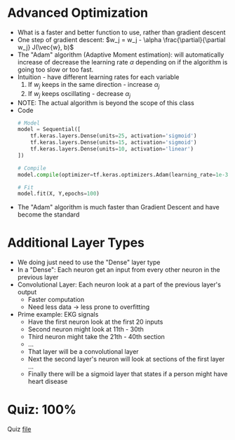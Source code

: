 # Advanced Optimization
* What is a faster and better function to use, rather than gradient descent
* One step of gradient descent: $w_j = w_j - \alpha \frac{\partial}{\partial w_j} J(\vec{w}, b)$
* The "Adam" algorithm (Adaptive Moment estimation): will automatically increase of decrease the learning rate $\alpha$ depending on if the algorithm is going too slow or too fast.
* Intuition - have different learning rates for each variable
    1. If $w_j$ keeps in the same direction - increase $\alpha_j$
    2. If $w_j$ keeps oscillating - decrease $\alpha_j$
* NOTE: The actual algorithm is beyond the scope of this class
* Code
    ```python
    # Model
    model = Sequential([
        tf.keras.layers.Dense(units=25, activation='sigmoid')
        tf.keras.layers.Dense(units=15, activation='sigmoid')
        tf.keras.layers.Dense(units=10, activation='linear')
    ])

    # Compile
    model.compile(optimizer=tf.keras.optimizers.Adam(learning_rate=1e-3), loss = tf.keras.losses.SparseCategoricalCrossentropy(from_logits=True))

    # Fit
    model.fit(X, Y,epochs=100)
    ```
* The "Adam" algorithm is much faster than Gradient Descent and have become the standard

# Additional Layer Types
* We doing just need to use the "Dense" layer type
* In a "Dense": Each neuron get an input from every other neuron in the previous layer
* Convolutional Layer: Each neuron look at a part of the previous layer's output
    * Faster computation
    * Need less data -> less prone to overfitting
* Prime example: EKG signals
    * Have the first neuron look at the first 20 inputs
    * Second neuron might look at 11th - 30th
    * Third neuron might take the 21th - 40th section
    * ...
    * That layer will be a convolutional layer
    * Next the second layer's neuron will look at sections of the first layer ...
    * Finally there will be a sigmoid layer that states if a person might have heart disease

# Quiz: 100%
Quiz [file](Quizzes.md#additional-neural-network-concepts)